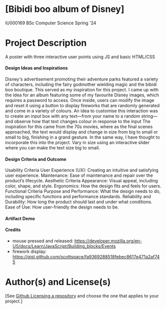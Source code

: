 # [Bibidi boo album of Disney]

IU000169 BSc Computer Science Spring '24

# Project Description
A poster with three interactive user points using JS and basic HTML/CSS

#### Design Ideas and Inspirations

Disney's advertisement promoting their adventure parks featured a variety of characters, including the fairy godmother wielding magic and the bibidi boo boutique. This served as my inspiration for this project. I came up with the idea for an album featuring some of my favourite Disney images, which requires a password to access. Once inside, users can modify the image and reset it using a button to display fireworks that are randomly generated and come in a variety of colours. An idea to customise this interaction was to create an input box with any text—from your name to a random string—and observe how that text changes colour in response to the input The inspiration for this came from the 70s movies, where as the final scenes approached, the text would display and change in size from big to small or small to big, finishing in a grand gesture. In the same way, I have thought to incorporate this into the project. Vary in size using an interactive slider where you can make the text size big to small.

#### Design Criteria and Outcome
 Usability Criteria
User Experience (UX): Creating an intuitive and satisfying user experience.
Maintenance: Ease of maintenance and repair over the product’s lifecycle.
Aesthetic Criteria
Appearance: Visual appeal, including color, shape, and style.
Ergonomics: How the design fits and feels for users.
Functional Criteria
Purpose and Performance: What the design needs to do, including specific functions and performance standards.
Reliability and Durability: How long the product should last and under what conditions.
Ease of Use: How user-friendly the design needs to be.


#### Artifact Demo


#### Credits
-  mouse pressed and released:
    https://developer.mozilla.org/en-US/docs/Learn/JavaScript/Building_blocks/Events
-   firework display:
    https://gist.github.com/scottspace/fa9369288518febec8617e471a2af745
  

# Author(s) and License(s)

[See [Github Licensing a repository](https://docs.github.com/en/repositories/managing-your-repositorys-settings-and-features/customizing-your-repository/licensing-a-repository) and choose the one that applies to your project.]

